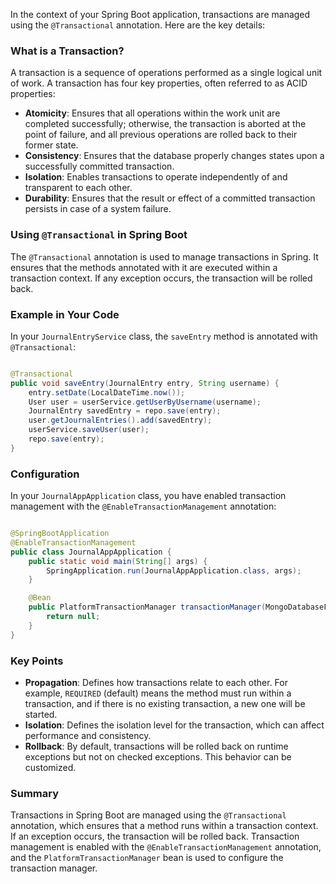 In the context of your Spring Boot application, transactions are managed using the `@Transactional` annotation. Here are
the key details:

### What is a Transaction?

A transaction is a sequence of operations performed as a single logical unit of work. A transaction has four key
properties, often referred to as ACID properties:

- **Atomicity**: Ensures that all operations within the work unit are completed successfully; otherwise, the transaction
  is aborted at the point of failure, and all previous operations are rolled back to their former state.
- **Consistency**: Ensures that the database properly changes states upon a successfully committed transaction.
- **Isolation**: Enables transactions to operate independently of and transparent to each other.
- **Durability**: Ensures that the result or effect of a committed transaction persists in case of a system failure.

### Using `@Transactional` in Spring Boot

The `@Transactional` annotation is used to manage transactions in Spring. It ensures that the methods annotated with it
are executed within a transaction context. If any exception occurs, the transaction will be rolled back.

### Example in Your Code

In your `JournalEntryService` class, the `saveEntry` method is annotated with `@Transactional`:

```java

@Transactional
public void saveEntry(JournalEntry entry, String username) {
    entry.setDate(LocalDateTime.now());
    User user = userService.getUserByUsername(username);
    JournalEntry savedEntry = repo.save(entry);
    user.getJournalEntries().add(savedEntry);
    userService.saveUser(user);
    repo.save(entry);
}
```

### Configuration

In your `JournalAppApplication` class, you have enabled transaction management with the `@EnableTransactionManagement`
annotation:

```java

@SpringBootApplication
@EnableTransactionManagement
public class JournalAppApplication {
    public static void main(String[] args) {
        SpringApplication.run(JournalAppApplication.class, args);
    }

    @Bean
    public PlatformTransactionManager transactionManager(MongoDatabaseFactory dbFactory) {
        return null;
    }
}
```

### Key Points

- **Propagation**: Defines how transactions relate to each other. For example, `REQUIRED` (default) means the method
  must run within a transaction, and if there is no existing transaction, a new one will be started.
- **Isolation**: Defines the isolation level for the transaction, which can affect performance and consistency.
- **Rollback**: By default, transactions will be rolled back on runtime exceptions but not on checked exceptions. This
  behavior can be customized.

### Summary

Transactions in Spring Boot are managed using the `@Transactional` annotation, which ensures that a method runs within a
transaction context. If an exception occurs, the transaction will be rolled back. Transaction management is enabled with
the `@EnableTransactionManagement` annotation, and the `PlatformTransactionManager` bean is used to configure the
transaction manager.